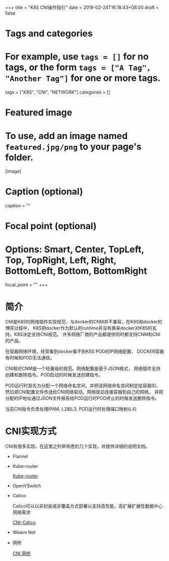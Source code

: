 +++
title = "K8S CNI操作指引"
date = 2019-02-24T16:18:43+08:00
draft = false

# Tags and categories
# For example, use `tags = []` for no tags, or the form `tags = ["A Tag", "Another Tag"]` for one or more tags.
tags = ["K8S", "CNI", "NETWORK"]
categories = []

# Featured image
# To use, add an image named `featured.jpg/png` to your page's folder. 
[image]
  # Caption (optional)
  caption = ""

  # Focal point (optional)
  # Options: Smart, Center, TopLeft, Top, TopRight, Left, Right, BottomLeft, Bottom, BottomRight
  focal_point = ""
+++

# 简介

  CNI是K8S的网络插件实现规范，与docker的CNM并不兼容，在K8S和docker的博弈过程中，
  K8S把docker作为默认的runtime并没有换来docker对K8S的支持。K8S决定支持CNI规范。
  许多网络厂商的产品都提供同时都支持CNM和CNI的产品。

  在容器网络环境，经常看到docker看不到K8S POD的IP网络配置，
  DOCKER容器有时候和POD无法通信。

  CNI相对CNM是一个轻量级的规范。网络配置是基于JSON格式，
  网络插件支持创建和删除指令。POD启动的时候发送创建指令。

  POD运行时首先为分配一个网络命名空间，并把该网络命名空间制定给容器ID，
  然后把CNI配置文件传送给CNI网络驱动。网络驱动连接容器到自己的网络，
  并把分配的IP地址通过JSON文件报告给POD运行时POD终止的时候发送删除指令。

  当前CNI指令负责处理IPAM, L2和L3, POD运行时处理端口映射(L4)

# CNI实现方式

CNI有很多实现，在这里之列举熟悉的几个实现。并提供详细的说明文档。

- Flannel

- Kube-router

    [Kube-router](https://wubigo.com/post/k8s_cni_kube-router/)

- OpenVSwitch

- Calico

    Calico可以以非封装或非覆盖方式部署以支持高性能，高扩展扩展性数据中心网络需求

    [CNI-Calico](https://wubigo.com/post/k8s_cni_calico)



- Weave Net

- 网桥

    [CNI 网桥](https://wubigo.com/post/cni_l2_network_on_bare_metal/)


